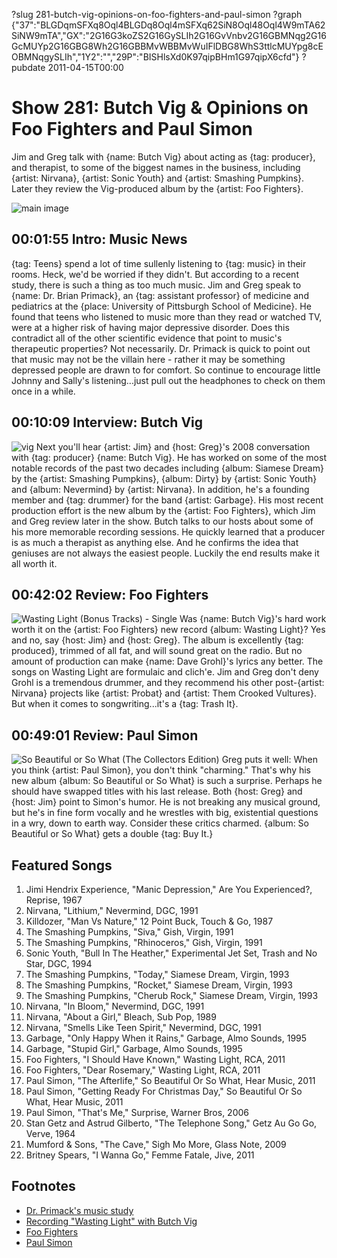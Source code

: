 ?slug 281-butch-vig-opinions-on-foo-fighters-and-paul-simon
?graph {"37":"BLGDqmSFXq8Oql4BLGDq8Oql4mSFXq62SiN8Oql48Oql4W9mTA62SiNW9mTA","GX":"2G16G3koZS2G16GySLIh2G16GvVnbv2G16GBMNqg2G16GcMUYp2G16GBG8Wh2G16GBBMvWBBMvWuIFlDBG8WhS3ttlcMUYpg8cEOBMNqgySLIh","1Y2":"","29P":"BISHlsXd0K97qipBHm1G97qipX6cfd"}
?pubdate 2011-04-15T00:00

# Show 281: Butch Vig & Opinions on Foo Fighters and Paul Simon
Jim and Greg talk with {name: Butch Vig} about acting as {tag: producer}, and therapist, to some of the biggest names in the business, including {artist: Nirvana}, {artist: Sonic Youth} and {artist: Smashing Pumpkins}. Later they review the Vig-produced album by the {artist: Foo Fighters}. 

![main image](https://static.soundopinions.org/images/2011/butchvig.jpg)


## 00:01:55 Intro: Music News
{tag: Teens} spend a lot of time sullenly listening to {tag: music} in their rooms. Heck, we'd be worried if they didn't. But according to a recent study, there is such a thing as too much music. Jim and Greg speak to {name: Dr. Brian Primack}, an {tag: assistant professor} of medicine and pediatrics at the {place: University of Pittsburgh School of Medicine}. He found that teens who listened to music more than they read or watched TV, were at a higher risk of having major depressive disorder. Does this contradict all of the other scientific evidence that point to music's therapeutic properties? Not necessarily. Dr. Primack is quick to point out that music may not be the villain here - rather it may be something depressed people are drawn to for comfort. So continue to encourage little Johnny and Sally's listening...just pull out the headphones to check on them once in a while.

## 00:10:09 Interview: Butch Vig
![vig](https://static.soundopinions.org/images/2011/vig.jpg)
Next you'll hear {artist: Jim} and {host: Greg}'s 2008 conversation with {tag: producer} {name: Butch Vig}. He has worked on some of the most notable records of the past two decades including {album: Siamese Dream} by the {artist: Smashing Pumpkins}, {album: Dirty} by {artist: Sonic Youth} and {album: Nevermind} by {artist: Nirvana}. In addition, he's a founding member and {tag: drummer} for the band {artist: Garbage}. His most recent production effort is the new album by the {artist: Foo Fighters}, which Jim and Greg review later in the show. Butch talks to our hosts about some of his more memorable recording sessions. He quickly learned that a producer is as much a therapist as anything else. And he confirms the idea that geniuses are not always the easiest people. Luckily the end results make it all worth it.

## 00:42:02 Review: Foo Fighters
![Wasting Light (Bonus Tracks) - Single](https://static.soundopinions.org/assets/281/1Y20.jpg)
Was {name: Butch Vig}'s hard work worth it on the {artist: Foo Fighters} new record {album: Wasting Light}? Yes and no, say {host: Jim} and {host: Greg}. The album is excellently {tag: produced}, trimmed of all fat, and will sound great on the radio. But no amount of production can make {name: Dave Grohl}'s lyrics any better. The songs on Wasting Light are formulaic and clich'e. Jim and Greg don't deny Grohl is a tremendous drummer, and they recommend his other post-{artist: Nirvana} projects like {artist: Probat} and {artist: Them Crooked Vultures}. But when it comes to songwriting...it's a {tag: Trash It}. 

## 00:49:01 Review: Paul Simon
![So Beautiful or So What (The Collectors Edition)](https://static.soundopinions.org/assets/281/29P0.jpg)
Greg puts it well: When you think {artist: Paul Simon}, you don't think "charming." That's why his new album {album: So Beautiful or So What} is such a surprise. Perhaps he should have swapped titles with his last release. Both {host: Greg} and {host: Jim} point to Simon's humor. He is not breaking any musical ground, but he's in fine form vocally and he wrestles with big, existential questions in a wry, down to earth way. Consider these critics charmed. {album: So Beautiful or So What} gets a double {tag: Buy It.}

## Featured Songs
1. Jimi Hendrix Experience, "Manic Depression," Are You Experienced?, Reprise, 1967
2. Nirvana, "Lithium," Nevermind, DGC, 1991
3. Killdozer, "Man Vs Nature," 12 Point Buck, Touch & Go, 1987
4. The Smashing Pumpkins, "Siva," Gish, Virgin, 1991
5. The Smashing Pumpkins, "Rhinoceros," Gish, Virgin, 1991
6. Sonic Youth, "Bull In The Heather," Experimental Jet Set, Trash and No Star, DGC, 1994
7. The Smashing Pumpkins, "Today," Siamese Dream, Virgin, 1993
8. The Smashing Pumpkins, "Rocket," Siamese Dream, Virgin, 1993
9. The Smashing Pumpkins, "Cherub Rock," Siamese Dream, Virgin, 1993
10. Nirvana, "In Bloom," Nevermind, DGC, 1991
11. Nirvana, "About a Girl," Bleach, Sub Pop, 1989
12. Nirvana, "Smells Like Teen Spirit," Nevermind, DGC, 1991
13. Garbage, "Only Happy When it Rains," Garbage, Almo Sounds, 1995
14. Garbage, "Stupid Girl," Garbage, Almo Sounds, 1995
15. Foo Fighters, "I Should Have Known," Wasting Light, RCA, 2011
16. Foo Fighters, "Dear Rosemary," Wasting Light, RCA, 2011
17. Paul Simon, "The Afterlife," So Beautiful Or So What, Hear Music, 2011
18. Paul Simon, "Getting Ready For Christmas Day," So Beautiful Or So What, Hear Music, 2011
19. Paul Simon, "That's Me," Surprise, Warner Bros, 2006
20. Stan Getz and Astrud Gilberto, "The Telephone Song," Getz Au Go Go, Verve, 1964
21. Mumford & Sons, "The Cave," Sigh Mo More, Glass Note, 2009
22. Britney Spears, "I Wanna Go," Femme Fatale, Jive, 2011


## Footnotes
- [Dr. Primack's music study](http://healthland.time.com/2011/04/12/study-are-music-loving-teens-more-likely-to-be-depressed/#ixzz1JXCPuDtA)
- [Recording "Wasting Light" with Butch Vig](http://www.soundonsound.com/sos/jun11/articles/foo-fighters.htm)
- [Foo Fighters](http://www.foofighters.com/)
- [Paul Simon](http://www.paulsimon.com/us/home)
